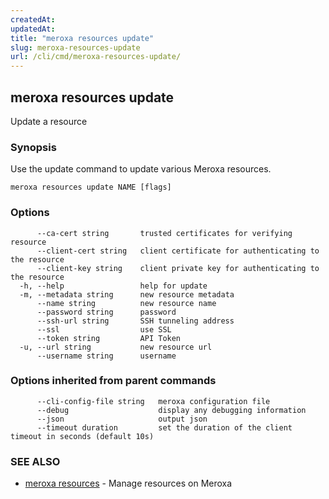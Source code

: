 ```yaml
---
createdAt: 
updatedAt: 
title: "meroxa resources update"
slug: meroxa-resources-update
url: /cli/cmd/meroxa-resources-update/
---
```

## meroxa resources update

Update a resource

### Synopsis

Use the update command to update various Meroxa resources.

```
meroxa resources update NAME [flags]
```

### Options

```
      --ca-cert string       trusted certificates for verifying resource
      --client-cert string   client certificate for authenticating to the resource
      --client-key string    client private key for authenticating to the resource
  -h, --help                 help for update
  -m, --metadata string      new resource metadata
      --name string          new resource name
      --password string      password
      --ssh-url string       SSH tunneling address
      --ssl                  use SSL
      --token string         API Token
  -u, --url string           new resource url
      --username string      username
```

### Options inherited from parent commands

```
      --cli-config-file string   meroxa configuration file
      --debug                    display any debugging information
      --json                     output json
      --timeout duration         set the duration of the client timeout in seconds (default 10s)
```

### SEE ALSO

* [meroxa resources](/cli/cmd/meroxa-resources/)	 - Manage resources on Meroxa

